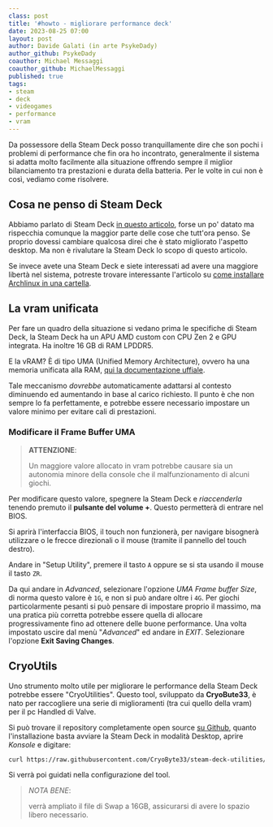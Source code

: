 ```yaml
---
class: post
title: '#howto - migliorare performance deck'
date: 2023-08-25 07:00
layout: post
author: Davide Galati (in arte PsykeDady)
author_github: PsykeDady
coauthor: Michael Messaggi
coauthor_github: MichaelMessaggi
published: true
tags:
- steam
- deck
- videogames
- performance
- vram
---
```


Da possessore della Steam Deck posso tranquillamente dire che son pochi i problemi di performance che fin ora ho incontrato, generalmente il sistema si adatta molto facilmente alla situazione offrendo sempre il miglior bilanciamento tra prestazioni e durata della batteria. Per le volte in cui non è così, vediamo come risolvere.

## Cosa ne penso di Steam Deck

Abbiamo parlato di Steam Deck [in questo articolo](https://linuxhub.it/articles/pausacaffe-ennesima-recensione-steam-deck/), forse un po' datato ma rispecchia comunque la maggior parte delle cose che tutt'ora penso. Se proprio dovessi cambiare qualcosa direi che è stato migliorato l'aspetto desktop. Ma non è rivalutare la Steam Deck lo scopo di questo articolo. 

Se invece avete una Steam Deck e siete interessati ad avere una maggiore libertà nel sistema, potreste trovare interessante l'articolo su [come installare Archlinux in una cartella](https://linuxhub.it/articles/howto-installare-arch-cartella/).

## La vram unificata

Per fare un quadro della situazione si vedano prima le specifiche di Steam Deck, la Steam Deck ha un APU AMD custom con CPU Zen 2 e GPU integrata. Ha inoltre 16 GB di RAM LPDDR5.

E la vRAM? È di tipo UMA (Unified Memory Architecture), ovvero ha una memoria unificata alla RAM, [qui la documentazione uffiale](https://www.amd.com/en/support/kb/faq/pa-280).

Tale meccanismo *dovrebbe* automaticamente adattarsi al contesto diminuendo ed aumentando in base al carico richiesto. Il punto è che non sempre lo fa perfettamente, e potrebbe essere necessario impostare un valore minimo per evitare cali di prestazioni.

### Modificare il Frame Buffer UMA

> **ATTENZIONE**:
>
> Un maggiore valore allocato in vram potrebbe causare sia un autonomia minore della console che il malfunzionamento di alcuni giochi.

Per modificare questo valore, spegnere la Steam Deck e *riaccenderla* tenendo premuto il **pulsante del volume &plus;**. Questo permetterà di entrare nel BIOS.

Si aprirà l'interfaccia BIOS, il touch non funzionerà, per navigare bisognerà utilizzare o le frecce direzionali o il mouse (tramite il pannello del touch destro).

Andare in "Setup Utility", premere il tasto `A` oppure se si sta usando il mouse il tasto `ZR`.

Da qui andare in *Advanced*, selezionare l'opzione *UMA Frame buffer Size*, di norma questo valore è `1G`, e non si può andare oltre i `4G`. Per giochi particolarmente pesanti si può pensare di impostare proprio il massimo, ma una pratica più corretta potrebbe essere quella di allocare progressivamente fino ad ottenere delle buone performance.
Una volta impostato uscire dal menù "*Advanced*" ed andare in *EXIT*. Selezionare l'opzione **Exit Saving Changes**.

## CryoUtils

Uno strumento molto utile per migliorare le performance della Steam Deck potrebbe essere "CryoUtilities". Questo tool, sviluppato da **CryoBute33**, è nato per raccogliere una serie di miglioramenti (tra cui quello della vram) per il pc Handled di Valve. 

Si può trovare il repository completamente open source [su Github](https://github.com/CryoByte33/steam-deck-utilities/), quanto l'installazione basta avviare la Steam Deck in modalità Desktop, aprire *Konsole* e digitare: 

```bash
curl https://raw.githubusercontent.com/CryoByte33/steam-deck-utilities/main/install.sh | bash -s --
```

Si verrà poi guidati nella configurazione del tool.

> *NOTA BENE*:
>
> verrà ampliato il file di Swap a 16GB, assicurarsi di avere lo spazio libero necessario.
